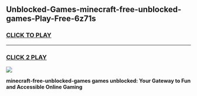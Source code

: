 
## Unblocked-Games-minecraft-free-unblocked-games-Play-Free-6z71s
<h3>
<a href="https://premium76.site?title=minecraft-free-unblocked-games&ref=15A">CLICK TO PLAY</a></h3>
<hr>

<h3>
<a href="https://premium76.site?title=minecraft-free-unblocked-games&ref=15A">CLICK 2 PLAY</a>
  
</h3>

<a href="https://premium76.site?title=minecraft-free-unblocked-games&ref=15A"><img src="https://clearcache.store/games.png"></a>


**minecraft-free-unblocked-games games unblocked: Your Gateway to Fun and Accessible Online Gaming**
